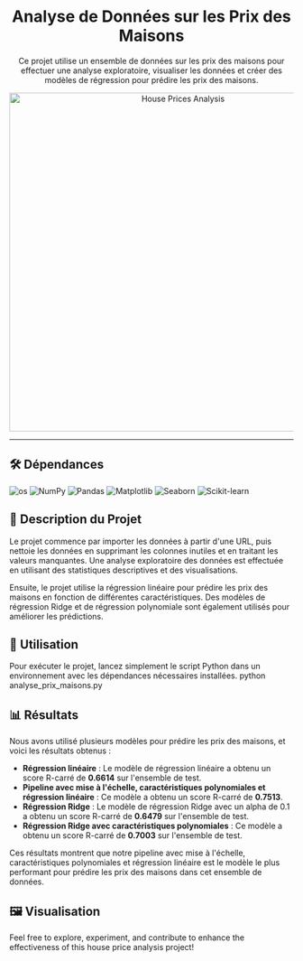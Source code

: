 <div align="center">
  <h1>Analyse de Données sur les Prix des Maisons</h1>
  <p>Ce projet utilise un ensemble de données sur les prix des maisons pour effectuer une analyse exploratoire, visualiser les données et créer des modèles de régression pour prédire les prix des maisons.</p>
  <img src="https://github.com/user-attachments/assets/d9102f04-3414-4fd7-a77a-d745c76ea0f4" alt="House Prices Analysis" width="600">
</div>

<hr>

## 🛠️ Dépendances

<img src="https://img.shields.io/badge/os-000000?style=for-the-badge&logo=linux&logoColor=white" alt="os">
<img src="https://img.shields.io/badge/NumPy-013243?style=for-the-badge&logo=numpy&logoColor=white" alt="NumPy">
<img src="https://img.shields.io/badge/pandas-150458?style=for-the-badge&logo=pandas&logoColor=white" alt="Pandas">
<img src="https://img.shields.io/badge/Matplotlib-11557c?style=for-the-badge&logo=matplotlib&logoColor=white" alt="Matplotlib">
<img src="https://img.shields.io/badge/seaborn-3776AB?style=for-the-badge&logo=python&logoColor=white" alt="Seaborn">
<img src="https://img.shields.io/badge/scikit--learn-F7931E?style=for-the-badge&logo=scikit-learn&logoColor=white" alt="Scikit-learn">

## 📝 Description du Projet

Le projet commence par importer les données à partir d'une URL, puis nettoie les données en supprimant les colonnes inutiles et en traitant les valeurs manquantes. Une analyse exploratoire des données est effectuée en utilisant des statistiques descriptives et des visualisations.

Ensuite, le projet utilise la régression linéaire pour prédire les prix des maisons en fonction de différentes caractéristiques. Des modèles de régression Ridge et de régression polynomiale sont également utilisés pour améliorer les prédictions.

## 🚀 Utilisation

Pour exécuter le projet, lancez simplement le script Python dans un environnement avec les dépendances nécessaires installées.
python analyse_prix_maisons.py
## 📊 Résultats

Nous avons utilisé plusieurs modèles pour prédire les prix des maisons, et voici les résultats obtenus :

- **Régression linéaire** : Le modèle de régression linéaire a obtenu un score R-carré de **0.6614** sur l'ensemble de test.
- **Pipeline avec mise à l'échelle, caractéristiques polynomiales et régression linéaire** : Ce modèle a obtenu un score R-carré de **0.7513**.
- **Régression Ridge** : Le modèle de régression Ridge avec un alpha de 0.1 a obtenu un score R-carré de **0.6479** sur l'ensemble de test.
- **Régression Ridge avec caractéristiques polynomiales** : Ce modèle a obtenu un score R-carré de **0.7003** sur l'ensemble de test.

Ces résultats montrent que notre pipeline avec mise à l'échelle, caractéristiques polynomiales et régression linéaire est le modèle le plus performant pour prédire les prix des maisons dans cet ensemble de données.

## 🖼️ Visualisation

Feel free to explore, experiment, and contribute to enhance the effectiveness of this house price analysis project!
